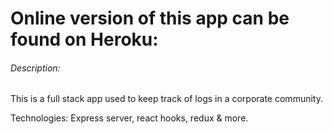 # Online version of this app can be found on Heroku:

[link]: https://it-logger.herokuapp.com/

###### Description:

This is a full stack app used to keep track of logs in a corporate community.

Technologies: Express server, react hooks, redux & more.
